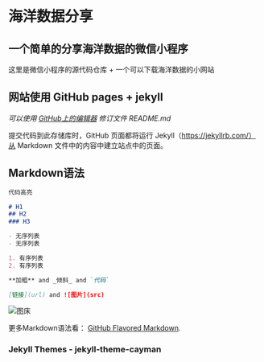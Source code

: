 # 海洋数据分享
## 一个简单的分享海洋数据的微信小程序
这里是微信小程序的源代码仓库 + 一个可以下载海洋数据的小网站
## 网站使用 GitHub pages + jekyll

*可以使用 [GitHub上的编辑器](https://github.com/can-dy-jack/gh/edit/main/README.md) 修订文件 README.md*

提交代码到此存储库时，GitHub 页面都将运行 Jekyll（https://jekyllrb.com/）从 Markdown 文件中的内容中建立站点中的页面。

## Markdown语法

```markdown
代码高亮

# H1
## H2
### H3

- 无序列表
- 无序列表

1. 有序列表
2. 有序列表

**加粗** and _倾斜_ and `代码` 

[链接](url) and ![图片](src)
```
![图床](http://qnqn0qylz.hn-bkt.clouddn.com/shanghai.jpg)

更多Markdown语法看： [GitHub Flavored Markdown](https://guides.github.com/features/mastering-markdown/).

### Jekyll Themes - jekyll-theme-cayman